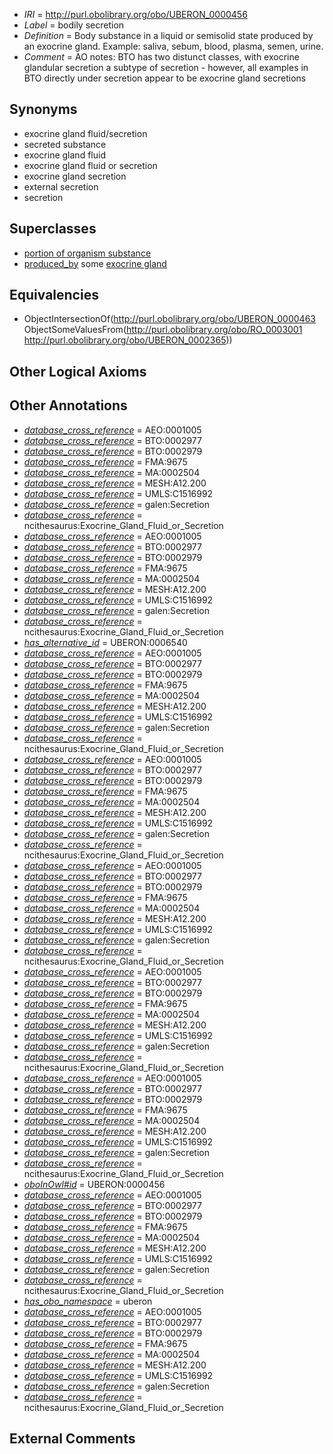  * *IRI* = http://purl.obolibrary.org/obo/UBERON_0000456
 * *Label* = bodily secretion
 * *Definition* = Body substance in a liquid or semisolid state produced by an exocrine gland. Example: saliva, sebum, blood, plasma, semen, urine.
 * *Comment* = AO notes: BTO has two distunct classes, with exocrine glandular secretion a subtype of secretion - however, all examples in BTO directly under secretion appear to be exocrine gland secretions

## Synonyms

 * exocrine gland fluid/secretion
 * secreted substance
 * exocrine gland fluid
 * exocrine gland fluid or secretion
 * exocrine gland secretion
 * external secretion
 * secretion

## Superclasses

 * [portion of organism substance](../../UBERON/63/UBERON_0000463.md)
 * [produced_by](../../RO/01/RO_0003001.md) some [exocrine gland](../../UBERON/65/UBERON_0002365.md)

## Equivalencies

 * ObjectIntersectionOf(<http://purl.obolibrary.org/obo/UBERON_0000463> ObjectSomeValuesFrom(<http://purl.obolibrary.org/obo/RO_0003001> <http://purl.obolibrary.org/obo/UBERON_0002365>))

## Other Logical Axioms


## Other Annotations

 * *[database_cross_reference](../../ef/oboInOwl#hasDbXref.md)* = AEO:0001005
 * *[database_cross_reference](../../ef/oboInOwl#hasDbXref.md)* = BTO:0002977
 * *[database_cross_reference](../../ef/oboInOwl#hasDbXref.md)* = BTO:0002979
 * *[database_cross_reference](../../ef/oboInOwl#hasDbXref.md)* = FMA:9675
 * *[database_cross_reference](../../ef/oboInOwl#hasDbXref.md)* = MA:0002504
 * *[database_cross_reference](../../ef/oboInOwl#hasDbXref.md)* = MESH:A12.200
 * *[database_cross_reference](../../ef/oboInOwl#hasDbXref.md)* = UMLS:C1516992
 * *[database_cross_reference](../../ef/oboInOwl#hasDbXref.md)* = galen:Secretion
 * *[database_cross_reference](../../ef/oboInOwl#hasDbXref.md)* = ncithesaurus:Exocrine_Gland_Fluid_or_Secretion
 * *[database_cross_reference](../../ef/oboInOwl#hasDbXref.md)* = AEO:0001005
 * *[database_cross_reference](../../ef/oboInOwl#hasDbXref.md)* = BTO:0002977
 * *[database_cross_reference](../../ef/oboInOwl#hasDbXref.md)* = BTO:0002979
 * *[database_cross_reference](../../ef/oboInOwl#hasDbXref.md)* = FMA:9675
 * *[database_cross_reference](../../ef/oboInOwl#hasDbXref.md)* = MA:0002504
 * *[database_cross_reference](../../ef/oboInOwl#hasDbXref.md)* = MESH:A12.200
 * *[database_cross_reference](../../ef/oboInOwl#hasDbXref.md)* = UMLS:C1516992
 * *[database_cross_reference](../../ef/oboInOwl#hasDbXref.md)* = galen:Secretion
 * *[database_cross_reference](../../ef/oboInOwl#hasDbXref.md)* = ncithesaurus:Exocrine_Gland_Fluid_or_Secretion
 * *[has_alternative_id](../../Id/oboInOwl#hasAlternativeId.md)* = UBERON:0006540
 * *[database_cross_reference](../../ef/oboInOwl#hasDbXref.md)* = AEO:0001005
 * *[database_cross_reference](../../ef/oboInOwl#hasDbXref.md)* = BTO:0002977
 * *[database_cross_reference](../../ef/oboInOwl#hasDbXref.md)* = BTO:0002979
 * *[database_cross_reference](../../ef/oboInOwl#hasDbXref.md)* = FMA:9675
 * *[database_cross_reference](../../ef/oboInOwl#hasDbXref.md)* = MA:0002504
 * *[database_cross_reference](../../ef/oboInOwl#hasDbXref.md)* = MESH:A12.200
 * *[database_cross_reference](../../ef/oboInOwl#hasDbXref.md)* = UMLS:C1516992
 * *[database_cross_reference](../../ef/oboInOwl#hasDbXref.md)* = galen:Secretion
 * *[database_cross_reference](../../ef/oboInOwl#hasDbXref.md)* = ncithesaurus:Exocrine_Gland_Fluid_or_Secretion
 * *[database_cross_reference](../../ef/oboInOwl#hasDbXref.md)* = AEO:0001005
 * *[database_cross_reference](../../ef/oboInOwl#hasDbXref.md)* = BTO:0002977
 * *[database_cross_reference](../../ef/oboInOwl#hasDbXref.md)* = BTO:0002979
 * *[database_cross_reference](../../ef/oboInOwl#hasDbXref.md)* = FMA:9675
 * *[database_cross_reference](../../ef/oboInOwl#hasDbXref.md)* = MA:0002504
 * *[database_cross_reference](../../ef/oboInOwl#hasDbXref.md)* = MESH:A12.200
 * *[database_cross_reference](../../ef/oboInOwl#hasDbXref.md)* = UMLS:C1516992
 * *[database_cross_reference](../../ef/oboInOwl#hasDbXref.md)* = galen:Secretion
 * *[database_cross_reference](../../ef/oboInOwl#hasDbXref.md)* = ncithesaurus:Exocrine_Gland_Fluid_or_Secretion
 * *[database_cross_reference](../../ef/oboInOwl#hasDbXref.md)* = AEO:0001005
 * *[database_cross_reference](../../ef/oboInOwl#hasDbXref.md)* = BTO:0002977
 * *[database_cross_reference](../../ef/oboInOwl#hasDbXref.md)* = BTO:0002979
 * *[database_cross_reference](../../ef/oboInOwl#hasDbXref.md)* = FMA:9675
 * *[database_cross_reference](../../ef/oboInOwl#hasDbXref.md)* = MA:0002504
 * *[database_cross_reference](../../ef/oboInOwl#hasDbXref.md)* = MESH:A12.200
 * *[database_cross_reference](../../ef/oboInOwl#hasDbXref.md)* = UMLS:C1516992
 * *[database_cross_reference](../../ef/oboInOwl#hasDbXref.md)* = galen:Secretion
 * *[database_cross_reference](../../ef/oboInOwl#hasDbXref.md)* = ncithesaurus:Exocrine_Gland_Fluid_or_Secretion
 * *[database_cross_reference](../../ef/oboInOwl#hasDbXref.md)* = AEO:0001005
 * *[database_cross_reference](../../ef/oboInOwl#hasDbXref.md)* = BTO:0002977
 * *[database_cross_reference](../../ef/oboInOwl#hasDbXref.md)* = BTO:0002979
 * *[database_cross_reference](../../ef/oboInOwl#hasDbXref.md)* = FMA:9675
 * *[database_cross_reference](../../ef/oboInOwl#hasDbXref.md)* = MA:0002504
 * *[database_cross_reference](../../ef/oboInOwl#hasDbXref.md)* = MESH:A12.200
 * *[database_cross_reference](../../ef/oboInOwl#hasDbXref.md)* = UMLS:C1516992
 * *[database_cross_reference](../../ef/oboInOwl#hasDbXref.md)* = galen:Secretion
 * *[database_cross_reference](../../ef/oboInOwl#hasDbXref.md)* = ncithesaurus:Exocrine_Gland_Fluid_or_Secretion
 * *[database_cross_reference](../../ef/oboInOwl#hasDbXref.md)* = AEO:0001005
 * *[database_cross_reference](../../ef/oboInOwl#hasDbXref.md)* = BTO:0002977
 * *[database_cross_reference](../../ef/oboInOwl#hasDbXref.md)* = BTO:0002979
 * *[database_cross_reference](../../ef/oboInOwl#hasDbXref.md)* = FMA:9675
 * *[database_cross_reference](../../ef/oboInOwl#hasDbXref.md)* = MA:0002504
 * *[database_cross_reference](../../ef/oboInOwl#hasDbXref.md)* = MESH:A12.200
 * *[database_cross_reference](../../ef/oboInOwl#hasDbXref.md)* = UMLS:C1516992
 * *[database_cross_reference](../../ef/oboInOwl#hasDbXref.md)* = galen:Secretion
 * *[database_cross_reference](../../ef/oboInOwl#hasDbXref.md)* = ncithesaurus:Exocrine_Gland_Fluid_or_Secretion
 * *[oboInOwl#id](../../id/oboInOwl#id.md)* = UBERON:0000456
 * *[database_cross_reference](../../ef/oboInOwl#hasDbXref.md)* = AEO:0001005
 * *[database_cross_reference](../../ef/oboInOwl#hasDbXref.md)* = BTO:0002977
 * *[database_cross_reference](../../ef/oboInOwl#hasDbXref.md)* = BTO:0002979
 * *[database_cross_reference](../../ef/oboInOwl#hasDbXref.md)* = FMA:9675
 * *[database_cross_reference](../../ef/oboInOwl#hasDbXref.md)* = MA:0002504
 * *[database_cross_reference](../../ef/oboInOwl#hasDbXref.md)* = MESH:A12.200
 * *[database_cross_reference](../../ef/oboInOwl#hasDbXref.md)* = UMLS:C1516992
 * *[database_cross_reference](../../ef/oboInOwl#hasDbXref.md)* = galen:Secretion
 * *[database_cross_reference](../../ef/oboInOwl#hasDbXref.md)* = ncithesaurus:Exocrine_Gland_Fluid_or_Secretion
 * *[has_obo_namespace](../../ce/oboInOwl#hasOBONamespace.md)* = uberon
 * *[database_cross_reference](../../ef/oboInOwl#hasDbXref.md)* = AEO:0001005
 * *[database_cross_reference](../../ef/oboInOwl#hasDbXref.md)* = BTO:0002977
 * *[database_cross_reference](../../ef/oboInOwl#hasDbXref.md)* = BTO:0002979
 * *[database_cross_reference](../../ef/oboInOwl#hasDbXref.md)* = FMA:9675
 * *[database_cross_reference](../../ef/oboInOwl#hasDbXref.md)* = MA:0002504
 * *[database_cross_reference](../../ef/oboInOwl#hasDbXref.md)* = MESH:A12.200
 * *[database_cross_reference](../../ef/oboInOwl#hasDbXref.md)* = UMLS:C1516992
 * *[database_cross_reference](../../ef/oboInOwl#hasDbXref.md)* = galen:Secretion
 * *[database_cross_reference](../../ef/oboInOwl#hasDbXref.md)* = ncithesaurus:Exocrine_Gland_Fluid_or_Secretion

## External Comments


